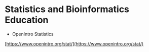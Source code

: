 # Statistics and Bioinformatics Education

* OpenIntro Statistics

[https://www.openintro.org/stat/](https://www.openintro.org/stat/)

